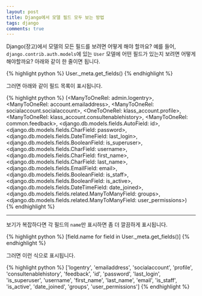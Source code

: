 ```yaml
---
layout: post
title: Django에서 모델 필드 모두 보는 방법
tags: django
comments: true
---
```


Django(장고)에서 모델의 모든 필드를 보려면 어떻게 해야 할까요? 예를 들어, `django.contrib.auth.models`에 있는 `User` 모델에 어떤 필드가 있는지 보려면 어떻게 해야할까요? 아래와 같이 한 줄이면 됩니다.  

{% highlight python %}
User._meta.get_fields()
{% endhighlight %}

그러면 아래와 같이 필드 목록이 표시됩니다.

{% highlight python %}
(<ManyToOneRel: admin.logentry>, <ManyToOneRel: account.emailaddress>, <ManyToOneRel: socialaccount.socialaccount>, <OneToOneRel: klass_account.profile>, <ManyToOneRel: klass_account.consultenablehistory>, <ManyToOneRel: common.feedback>, <django.db.models.fields.AutoField: id>, <django.db.models.fields.CharField: password>, <django.db.models.fields.DateTimeField: last_login>, <django.db.models.fields.BooleanField: is_superuser>, <django.db.models.fields.CharField: username>, <django.db.models.fields.CharField: first_name>, <django.db.models.fields.CharField: last_name>, <django.db.models.fields.EmailField: email>, <django.db.models.fields.BooleanField: is_staff>, <django.db.models.fields.BooleanField: is_active>, <django.db.models.fields.DateTimeField: date_joined>, <django.db.models.fields.related.ManyToManyField: groups>, <django.db.models.fields.related.ManyToManyField: user_permissions>)
{% endhighlight %}

---

보기가 복잡하다면 각 필드의 `name`만 표시하면 좀 더 깔끔하게 표시됩니다.

{% highlight python %}
[field.name for field in User._meta.get_fields()]
{% endhighlight %}

그러면 이런 식으로 표시됩니다.

{% highlight python %}
['logentry', 'emailaddress', 'socialaccount', 'profile', 'consultenablehistory', 'feedback', 'id', 'password', 'last_login', 'is_superuser', 'username', 'first_name', 'last_name', 'email', 'is_staff', 'is_active', 'date_joined', 'groups', 'user_permissions']
{% endhighlight %}
